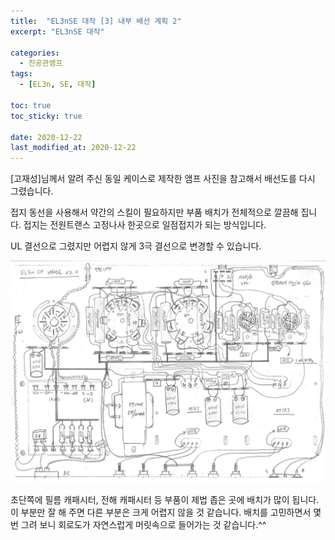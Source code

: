 ```yaml
---
title:  "EL3nSE 대작 [3] 내부 배선 계획 2"
excerpt: "EL3nSE 대작"

categories:
  - 진공관앰프
tags:
  - [EL3n, SE, 대작]

toc: true
toc_sticky: true
 
date: 2020-12-22
last_modified_at: 2020-12-22
---
```

[고재성]님께서 알려 주신 동일 케이스로 제작한 앰프 사진을 참고해서 배선도를 다시 그렸습니다. 

접지 동선을 사용해서 약간의 스킬이 필요하지만 부품 배치가 전체적으로 깔끔해 집니다. 접지는 전원트랜스 고정나사 한곳으로 일점접지가 되는 방식입니다.

UL 결선으로 그렸지만 어렵지 않게 3극 결선으로 변경할 수 있습니다. 

![EL3nSE PRJ1 10](/assets/images/EL3nSE_PRJ1_10.jpg)

초단쪽에 필름 캐패시터, 전해 캐패시터 등 부품이 제법 좁은 곳에 배치가 많이 됩니다. 이 부분만 잘 해 주면 다른 부분은 크게 어렵지 않을 것 같습니다. 배치를 고민하면서 몇 번 그려 보니 회로도가 자연스럽게 머릿속으로 들어가는 것 같습니다.^^
​
